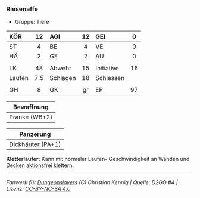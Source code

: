 ### Riesenaffe

- Gruppe: Tiere

| KÖR    | 12  | AGI      | 12  | GEI        |  0  |
| :----- | :-: | :------- | :-: | :--------- | :-: |
| ST     |  4  | BE       |  4  | VE         |  0  |
| HÄ     |  2  | GE       |  2  | AU         |  0  |
|        |     |          |     |            |     |
| LK     | 48  | Abwehr   | 15  | Initiative | 16  |
| Laufen | 7.5 | Schlagen | 18  | Schiessen  |     |
|        |     |          |     |            |     |
| GH     |  8  | GK       | gr  | EP         | 97  |

|  Bewaffnung   |
| :-----------: |
| Pranke (WB+2) |

|     Panzerung     |
| :---------------: |
| Dickhäuter (PA+1) |

**Kletterläufer:** Kann mit normaler Laufen- Geschwindigkeit an Wänden und Decken aktionsfrei klettern.

---

_Fanwerk für [Dungeonslayers](https://www.dungeonslayers.net/) (C) Christian Kennig | Quelle: D2GO #4 | Lizenz: [CC-BY-NC-SA 4.0](https://creativecommons.org/licenses/by-nc-sa/4.0/deed.de)_
